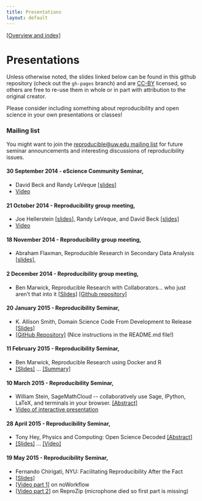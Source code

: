 ```yaml
---
title: Presentations
layout: default
---
```


[[Overview and index]](index.html)

# Presentations

Unless otherwise noted, the slides linked below can be found in this github
repository (check out the `gh-pages` branch)
and are  [CC-BY](https://creativecommons.org/licenses/by/3.0/us/)
licensed, so others are free to re-use them in whole
or in part with attribution to the original creator.

Please consider including something about reproducibility and open science in
your own presentations or classes!


### Mailing list

You might want to join the [reproducible@uw.edu mailing
list](http://mailman11.u.washington.edu/mailman/listinfo/reproducible)
for future seminar announcements and interesting discussions of
reproducibility issues.

#### 30 September 2014 - eScience Community Seminar, 

   - David Beck and Randy LeVeque  [[slides]](slides/CommunitySeminar_30sep2014.pdf)
   - [Video](https://panopto.uw.edu/Panopto/Pages/Viewer.aspx?id=71cf12ec-3ecd-4960-8412-579766fd8655)

#### 21 October 2014 - Reproducibility group meeting, 

  - Joe Hellerstein [[slides]](slides/hellerstein_20141021.pptx),
    Randy LeVeque, and David Beck [[slides]](slides/beck_20141021.pptx)
  - [Video](https://panopto.uw.edu/Panopto/Pages/Viewer.aspx?id=e5466fb6-2b93-4d78-2063-5a7b69f5d1a9)

#### 18 November 2014 - Reproducibility group meeting, 

  - Abraham Flaxman, Reproducible Research in Secondary Data Analysis [[slides]](slides/flaxman_18nov2014.pptx),

#### 2 December 2014 - Reproducibility group meeting, 

  - Ben Marwick, Reproducible Research with Collaborators... who just aren’t
    that into it
    [[Slides]](http://benmarwick.github.io/UW-eScience-reproducibility-collaboration)
    [[Github repository]](https://github.com/benmarwick/UW-eScience-reproducibility-collaboration)
  
#### 20 January 2015 - Reproducibility Seminar,

  - K. Allison Smith, Domain Science Code From Development to Release
    [[Slides]](slides/smith_20150120.pdf)
  - [[GitHub Repository]](https://github.com/kallisons/NOAH_LSM_Mussel_v2.0/tree/v2.0)
    (Nice instructions in the README.md file!)

#### 11 February 2015 - Reproducibility Seminar,

  - Ben Marwick, Reproducible Research using Docker and R
  - [[Slides]](http://benmarwick.github.io/UW-eScience-docker-for-reproducible-research/#1)
    ... [[Summary]](https://github.com/benmarwick/UW-eScience-docker-for-reproducible-research/blob/master/escience_docker_for_reproducbility.Rmd)

#### 10 March 2015 - Reproducibility Seminar,

  - William Stein, SageMathCloud --  collaboratively use Sage, IPython,
    LaTeX, and terminals in your browser.
    [[Abstract]](slides/wstein_abstract_10mar2015.txt)
  - [Video of interactive
    presentation](https://www.youtube.com/watch?v=_ff2HdME8MI&feature=youtu.be)

#### 28 April 2015 - Reproducibility Seminar,

  - Tony Hey, Physics and Computing: Open Science Decoded
    [[Abstract]](slides/hey_flyer_2015.pdf)
  - [[Slides]](slides/hey_20150428.pdf) ... 
    [[Video]](https://panopto.uw.edu/Panopto/Pages/Viewer.aspx?id=be634e30-b4f6-e5b1-5ede-c1070d847b30)

#### 19 May 2015 - Reproducibility Seminar,

  - Fernando Chirigati, NYU: Facilitating Reproducibility After the Fact
  - [[Slides]](slides/chirigati_19may2015.pdf) 
  - [[Video part 1]](https://panopto.uw.edu/Panopto/Pages/Viewer.aspx?id=476041de-2225-773c-2361-1d902e70d2d8) on noWorkflow
  - [[Video part 2]](https://panopto.uw.edu/Panopto/Pages/Viewer.aspx?id=2b52fcef-65ed-7649-ad8e-7b4d07dbc341) 
    on ReproZip  (microphone died so first part is missing)

